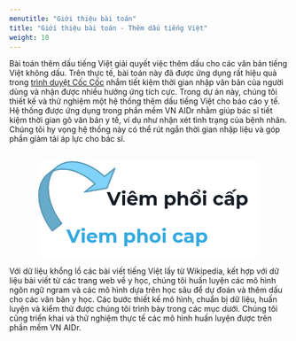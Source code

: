```yaml
---
menutitle: "Giới thiệu bài toán"
title: "Giới thiệu bài toán - Thêm dấu tiếng Việt"
weight: 10
---
```


Bài toán thêm dấu tiếng Việt giải quyết việc thêm dấu cho các văn bản tiếng Việt không dấu. Trên thực tế, bài toán này đã được ứng dụng rất hiệu quả trong [trình duyệt Cốc Cốc](https://coccoc.com/) nhắm tiết kiệm thời gian nhập văn bản của người dùng và nhận được nhiều hưởng ứng tích cực. Trong dự án này, chúng tôi thiết kế và thử nghiệm một hệ thống thêm dấu tiếng Việt cho báo cáo y tế. Hệ thống được ứng dụng trong phần mềm VN AIDr nhằm giúp bác sĩ tiết kiệm thời gian gõ văn bản y tế, ví dụ như nhận xét tình trạng của bệnh nhân. Chúng tôi hy vọng hệ thống này có thể rút ngắn thời gian nhập liệu và góp phần giảm tải áp lực cho bác sĩ.

<img style="width: 25rem; margin-left: auto; margin-right: auto; margin-top: 2rem; display: block;" alt="Banner - Thêm dấu tiếng Việt" src="banner.png">

Với dữ liệu khổng lồ các bài viết tiếng Việt lấy từ Wikipedia, kết hợp với dữ liệu bài viết từ các trang web về y học, chúng tôi huấn luyện các mô hình ngôn ngữ ngram và các mô hình dựa trên học sâu để dự đoán và thêm dấu cho các văn bản y học. Các bước thiết kế mô hình, chuẩn bị dữ liệu, huấn luyện và kiểm thử được chúng tôi trình bày trong các mục dưới. Chúng tôi cũng triển khai và thử nghiệm thực tế các mô hình huấn luyện được trên phần mềm VN AIDr.